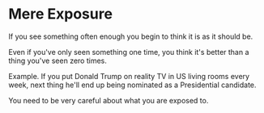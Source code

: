 ﻿# Mere Exposure

If you see something often enough you begin to think it is as it should be.

Even if you've only seen something one time, you think it's better than a thing you've seen zero times.

Example. If you put Donald Trump on reality TV in US living rooms every week, next thing he'll end up being nominated as a Presidential candidate.

You need to be very careful about what you are exposed to.
